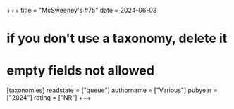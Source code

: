+++
title = "McSweeney's #75"
date = 2024-06-03
# if you don't use a taxonomy, delete it
# empty fields not allowed
[taxonomies]
  readstate = ["queue"]
  authorname = ["Various"]
  pubyear = ["2024"]
  rating = ["NR"]
+++